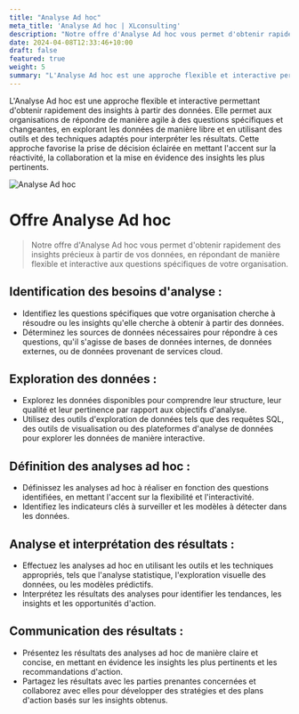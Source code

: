 ```yaml
---
title: "Analyse Ad hoc"
meta_title: 'Analyse Ad hoc | XLconsulting'
description: "Notre offre d'Analyse Ad hoc vous permet d'obtenir rapidement des insights précieux à partir de vos données, en répondant de manière flexible et interactive aux questions spécifiques de votre organisation."
date: 2024-04-08T12:33:46+10:00
draft: false
featured: true
weight: 5
summary: "L'Analyse Ad hoc est une approche flexible et interactive permettant d'obtenir rapidement des insights à partir des données.Cette approche favorise la prise de décision éclairée en mettant l'accent sur la réactivité, la collaboration et la mise en évidence des insights les plus pertinents."
---
```


L'Analyse Ad hoc est une approche flexible et interactive permettant d'obtenir rapidement des insights à partir des données. Elle permet aux organisations de répondre de manière agile à des questions spécifiques et changeantes, en explorant les données de manière libre et en utilisant des outils et des techniques adaptés pour interpréter les résultats. Cette approche favorise la prise de décision éclairée en mettant l'accent sur la réactivité, la collaboration et la mise en évidence des insights les plus pertinents.
<!--more-->

![Analyse Ad hoc](/images/analyse.jpg)

#  Offre Analyse Ad hoc

> Notre offre d'Analyse Ad hoc vous permet d'obtenir rapidement des insights précieux à partir de vos données, en répondant de manière flexible et interactive aux questions spécifiques de votre organisation.

## Identification des besoins d'analyse :
- Identifiez les questions spécifiques que votre organisation cherche à résoudre ou les insights qu'elle cherche à obtenir à partir des données.
- Déterminez les sources de données nécessaires pour répondre à ces questions, qu'il s'agisse de bases de données internes, de données externes, ou de données provenant de services cloud.

## Exploration des données :
- Explorez les données disponibles pour comprendre leur structure, leur qualité et leur pertinence par rapport aux objectifs d'analyse.
- Utilisez des outils d'exploration de données tels que des requêtes SQL, des outils de visualisation ou des plateformes d'analyse de données pour explorer les données de manière interactive.

## Définition des analyses ad hoc :
- Définissez les analyses ad hoc à réaliser en fonction des questions identifiées, en mettant l'accent sur la flexibilité et l'interactivité.
- Identifiez les indicateurs clés à surveiller et les modèles à détecter dans les données.

## Analyse et interprétation des résultats :
- Effectuez les analyses ad hoc en utilisant les outils et les techniques appropriés, tels que l'analyse statistique, l'exploration visuelle des données, ou les modèles prédictifs.
- Interprétez les résultats des analyses pour identifier les tendances, les insights et les opportunités d'action.

## Communication des résultats :
- Présentez les résultats des analyses ad hoc de manière claire et concise, en mettant en évidence les insights les plus pertinents et les recommandations d'action.
- Partagez les résultats avec les parties prenantes concernées et collaborez avec elles pour développer des stratégies et des plans d'action basés sur les insights obtenus.
